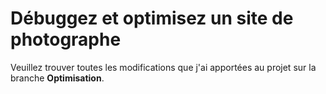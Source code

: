 # Débuggez et optimisez un site de photographe

Veuillez trouver toutes les modifications que j'ai apportées au projet sur la branche **Optimisation**.